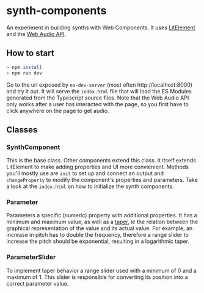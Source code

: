 # synth-components
An experiment in building synths with Web Components. It uses [LitElement](https://lit-element.polymer-project.org) and the [Web Audio API](https://developer.mozilla.org/en-US/docs/Web/API/Web_Audio_API).

## How to start
```zsh
> npm install
> npm run dev
```

Go to the url exposed by `es-dev-server` (most often http://localhost:8000) and try it out. It will serve the `index.html` file that will load the ES Modules generated from the Typescript source files.
Note that the Web Audio API only works after a user has interacted with the page, so you first have to click anywhere on the page to get audio.

## Classes

### SynthComponent
This is the base class. Other components extend this class. It itself extends LitElement to make adding properties and UI more convienient. Methods you'll mostly use are `init` to set up and connect an output and `changeProperty` to modify the component's properties and parameters. Take a look at the `index.html` on how to initialize the synth components.

### Parameter
Parameters a specific (numeric) property with additional properties. It has a minimum and maximum value, as well as a [taper](https://en.wikipedia.org/wiki/Potentiometer#Resistance–position_relationship:_"taper"), ie the relation between the graphical representation of the value and its actual value. For example, an increase in pitch has to double the frequency, therefore a range slider to increase the pitch should be exponential, resulting in a logarithmic taper.

### ParameterSlider
To implement taper behavior a range slider used with a minimum of 0 and a maximum of 1. This slider is responsible for converting its position into a correct parameter value.

